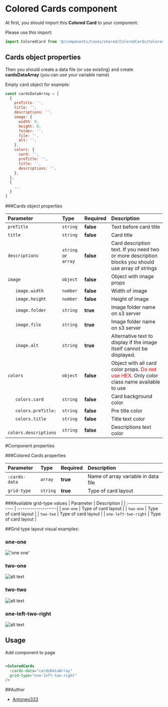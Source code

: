 # Colored Cards component

At first, you should import this **Colored Card** to your component.

Please use this import:

```javascript
import ColoredCard from '@/components/Cases/shared/ColoredCards/ColoredCard'
```

## Cards object properties 

Then you should create a data file (or use existing) and create **cardsDataArray** (you can use your variable name)

Empty card object for example:
```javascript
const cardsDataArray = [
  {
    preTitle: '',
    title: '',
    descriptions: '',
    image: {
      width: 0,
      height: 0,
      folder: '',
      file: '',
      alt: '',
    },
    colors: {
      card: '',
      preTitle: '',
      title: '',
      descriptions: '',
    },
  },
  {
    ...
  }
]
```

###Cards object properties

| Parameter                | Type                 | Required  | Description                                                                                                             |
| :----------------------- | :------------------- | :-------- | :---------------------------------------------------------------------------------------------------------------------- |
| `preTitle`               | `string`             | **false** | Text before card title                                                                                                  |
| `title`                  | `string`             | **false** | Card title                                                                                                              |
| `descriptions`           | `string` or `array`  | **false** | Card description text. If you need two or more description blocks you should use array of strings                       |
| `image`                  | `object`             | **false** | Object with image props                                                                                                 |
| `   image.width`         | `number`             | **false** | Width of image                                                                                                          |
| `   image.height`        | `number`             | **false** | Height of image                                                                                                         |
| `   image.folder`        | `string`             | **true**  | Image folder name on s3 server                                                                                          |
| `   image.file`          | `string`             | **true**  | Image folder name on s3 server                                                                                          |
| `   image.alt`           | `string`             | **true**  | Alternative text to display if the image itself cannot be displayed.                                                    |
| `colors`                 | `object`             | **false** | Object with all card color props. <span style="color:red">Do not use HEX</span>. Only color class name available to use |
| `   colors.card`         | `string`             | **false** | Card background color                                                                                                   |
| `   colors.preTitle:`    | `string`             | **false** | Pre title color                                                                                                         |
| `   colors.title`        | `string`             | **false** | Title text color                                                                                                        |
| `   colors.descriptions` | `string`             | **false** | Descriptions text color                                                                                                 |


#Component properties

###Colored Cards properties

| Parameter     | Type     | Required | Description                          |
| :------------ | :------- | :------  | :----------------------------------- |
| `:cards-data` | `array`  | **true** | Name of array variable in data file  |
| `grid-type`   | `string` | **true** | Type of card layout                  |

###Available grid-type values
| Parameter              | Description         |
| :--------------------- | :-------------------|
| `one-one`              | Type of card layout |
| `two-one`              | Type of card layout |
| `two-two`              | Type of card layout |
| `one-left-two-right`   | Type of card layout |

##Grid type layout visual examples:

### **one-one**
!['one one'](./readmeFiles/one-one.png)

### **two-one**
![alt text](./readmeFiles/two-one.png)

### **two-two**
![alt text](./readmeFiles/two-two.png)

### **one-left-two-right**
![alt text](./readmeFiles/one-left-two-right.png)


## Usage

Add component to page 

```html

<ColoredCards
  :cards-data="cardsDataArray"
  grid-type="one-left-two-right"
/>
```

##Author
- [Antoneo333](https://github.com/Antoneo-MD)
